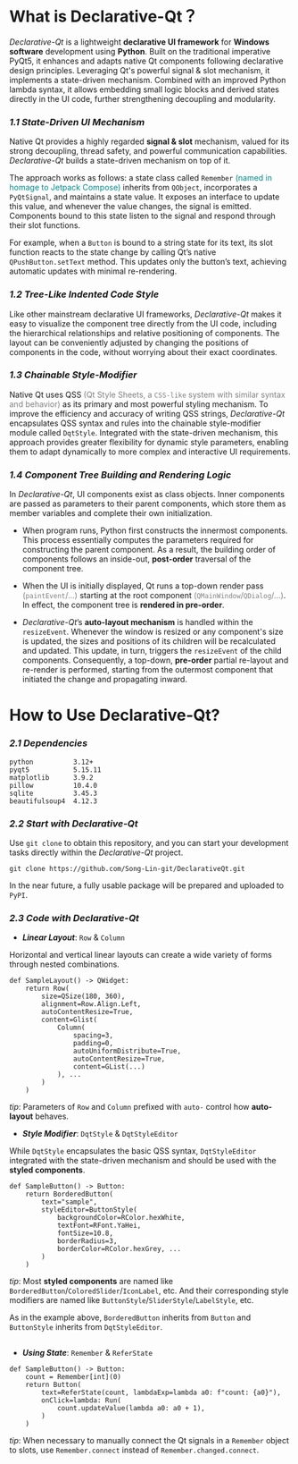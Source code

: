 # What is Declarative-Qt？

*Declarative-Qt* is a lightweight **declarative UI framework** for **Windows software** development using **Python**.
Built on the traditional imperative PyQt5, it enhances and adapts native Qt components following declarative design
principles.
Leveraging Qt's powerful signal & slot mechanism, it implements a state-driven mechanism.
Combined with an improved Python lambda syntax, it allows embedding small logic blocks and derived states directly in
the UI code, further strengthening decoupling and modularity.

### ***1.1 State-Driven UI Mechanism***

Native Qt provides a highly regarded **signal & slot** mechanism,
valued for its strong decoupling, thread safety, and powerful communication capabilities.
*Declarative-Qt* builds a state-driven mechanism on top of it.

The approach works as follows: a state class called `Remember`
<span style="color:darkcyan">(named in homage to Jetpack Compose)</span>
inherits from `QObject`, incorporates a `PyQtSignal`, and maintains a state value.
It exposes an interface to update this value, and whenever the value changes, the signal is emitted.
Components bound to this state listen to the signal and respond through their slot functions.

For example, when a `Button` is bound to a string state for its text,
its slot function reacts to the state change by calling Qt’s native `QPushButton.setText` method.
This updates only the button’s text, achieving automatic updates with minimal re-rendering.

### ***1.2 Tree-Like Indented Code Style***

Like other mainstream declarative UI frameworks,
*Declarative-Qt* makes it easy to visualize the component tree directly from the UI code,
including the hierarchical relationships and relative positioning of components.
The layout can be conveniently adjusted by changing the positions of components in the code,
without worrying about their exact coordinates.

### ***1.3 Chainable Style-Modifier***

Native Qt uses QSS
<span style="color:grey">(Qt Style Sheets, a `CSS-like` system with similar syntax and behavior)</span>
as its primary and most powerful styling mechanism.
To improve the efficiency and accuracy of writing QSS strings,
*Declarative-Qt* encapsulates QSS syntax and rules into the chainable style-modifier module called `DqtStyle`.
Integrated with the state-driven mechanism,
this approach provides greater flexibility for dynamic style parameters,
enabling them to adapt dynamically to more complex and interactive UI requirements.

### ***1.4 Component Tree Building and Rendering Logic***

In *Declarative-Qt*, UI components exist as class objects.
Inner components are passed as parameters to their parent components, which store them as member variables and complete
their own initialization.

- When program runs, Python first constructs the innermost components.
  This process essentially computes the parameters required for constructing the parent component.
  As a result, the building order of components follows an inside-out, **post-order** traversal of the component tree.

- When the UI is initially displayed, Qt runs a top-down render pass
  <span style="color:grey">(`paintEvent`/...)</span> starting at the root component
  <span style="color:grey">(`QMainWindow`/`QDialog`/...)</span>.
  In effect, the component tree is **rendered in pre-order**.

- *Declarative-Qt*’s **auto-layout mechanism** is handled within the `resizeEvent`.
  Whenever the window is resized or any component's size is updated,
  the sizes and positions of its children will be recalculated and updated.
  This update, in turn, triggers the `resizeEvent` of the child components.
  Consequently, a top-down, **pre-order** partial re-layout and re-render is performed,
  starting from the outermost component that initiated the change and propagating inward.

# How to Use Declarative-Qt?

### ***2.1 Dependencies***

```text
python          3.12+
pyqt5           5.15.11
matplotlib      3.9.2
pillow          10.4.0
sqlite          3.45.3
beautifulsoup4  4.12.3
```

### ***2.2 Start with Declarative-Qt***

Use `git clone` to obtain this repository, and you can start your development tasks directly within the *Declarative-Qt*
project.

```commandline
git clone https://github.com/Song-Lin-git/DeclarativeQt.git
```

In the near future, a fully usable package will be prepared and uploaded to `PyPI`.

### ***2.3 Code with Declarative-Qt***

- ***Linear Layout***: `Row` & `Column`

Horizontal and vertical linear layouts can create a wide variety of forms through nested combinations.

```text
def SampleLayout() -> QWidget:
    return Row(
        size=QSize(180, 360),
        alignment=Row.Align.Left,
        autoContentResize=True,
        content=Glist(
            Column(
                spacing=3,
                padding=0,
                autoUniformDistribute=True,
                autoContentResize=True,
                content=GList(...)
            ), ...
        )
    )
```

*tip*: Parameters of `Row` and `Column` prefixed with `auto-` control how **auto-layout** behaves.

- ***Style Modifier***: `DqtStyle` & `DqtStyleEditor`

While `DqtStyle` encapsulates the basic QSS syntax, `DqtStyleEditor` integrated with the state-driven mechanism
and should be used with the **styled components**.

```text
def SampleButton() -> Button:
    return BorderedButton(
        text="sample",
        styleEditor=ButtonStyle(
            backgroundColor=RColor.hexWhite,
            textFont=RFont.YaHei,
            fontSize=10.8,
            borderRadius=3,
            borderColor=RColor.hexGrey, ...
        )
    )
```

*tip*: Most **styled components** are named like `BorderedButton`/`ColoredSlider`/`IconLabel`, etc.
And their corresponding style modifiers are named like `ButtonStyle`/`SliderStyle`/`LabelStyle`, etc.

As in the example above, `BorderedButton` inherits from `Button` and `ButtonStyle` inherits from `DqtStyleEditor`.

<img src="https://placehold.co/2000x1/AAAAAA/AAAAAA" width="100%" height="1">

- ***Using State***: `Remember` & `ReferState`

```text
def SampleButton() -> Button:
    count = Remember[int](0)
    return Button(
        text=ReferState(count, lambdaExp=lambda a0: f"count: {a0}"),
        onClick=lambda: Run(
            count.updateValue(lambda a0: a0 + 1),
        )
    )
```

*tip*: When necessary to manually connect the Qt signals in a `Remember` object to slots,
use `Remember.connect` instead of `Remember.changed.connect`.
